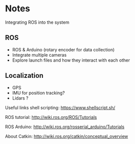 # Notes
Integrating ROS into the system

## ROS
- ROS & Arduino (rotary encoder for data collection)
- Integrate multiple cameras
- Explore launch files and how they interact with each other

## Localization
- GPS
- IMU for position tracking?
- Lidars ?

Useful links
shell scripting: https://www.shellscript.sh/

ROS tutorial: http://wiki.ros.org/ROS/Tutorials

ROS Arduino: http://wiki.ros.org/rosserial_arduino/Tutorials

About Catkin: http://wiki.ros.org/catkin/conceptual_overview
